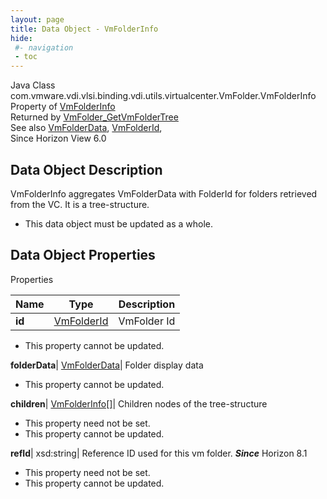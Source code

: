 ```yaml
---
layout: page
title: Data Object - VmFolderInfo
hide:
 #- navigation
 - toc
---
```






Java Class
    com.vmware.vdi.vlsi.binding.vdi.utils.virtualcenter.VmFolder.VmFolderInfo  
Property of
     [VmFolderInfo](vdi.utils.virtualcenter.VmFolder.VmFolderInfo.md#field_detail)  
Returned by
     [VmFolder_GetVmFolderTree](vdi.utils.virtualcenter.VmFolder.md#getVmFolderTree)  
See also
     [VmFolderData](vdi.utils.virtualcenter.VmFolder.VmFolderData.md), [VmFolderId](vdi.entity.VmFolderId.md),   
Since 
    Horizon View 6.0

## Data Object Description 

VmFolderInfo aggregates VmFolderData with FolderId for folders retrieved from the VC. It is a tree-structure. 

  * This data object must be updated as a whole.



## Data Object Properties

Properties

Name |  Type |  Description   
---|---|---  
**id**| [VmFolderId](vdi.entity.VmFolderId.md)|  VmFolder Id   


* This property cannot be updated.

  
**folderData**| [VmFolderData](vdi.utils.virtualcenter.VmFolder.VmFolderData.md)|  Folder display data   


* This property cannot be updated.

  
**children**| [VmFolderInfo[]](vdi.utils.virtualcenter.VmFolder.VmFolderInfo.md)|  Children nodes of the tree-structure   


* This property need not be set.
* This property cannot be updated.

  
**refId**|  xsd:string|  Reference ID used for this vm folder.  **_Since_** Horizon 8.1  


* This property need not be set.
* This property cannot be updated.

  
  
  
   
  
  

